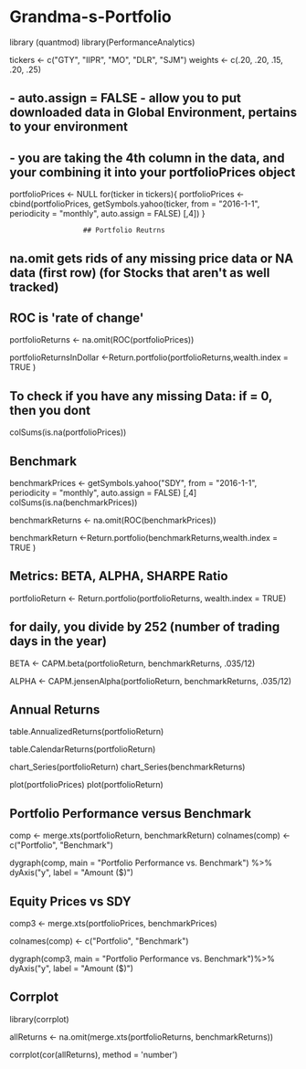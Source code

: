 # Grandma-s-Portfolio

library (quantmod) 
library(PerformanceAnalytics)

tickers <- c("GTY", "IIPR", "MO", "DLR", "SJM")
weights <- c(.20, .20, .15, .20, .25)

## - auto.assign = FALSE - allow you to put downloaded data in Global Environment, pertains to your environment

## - you are taking the 4th column in the data, and your combining it into your portfolioPrices object

portfolioPrices <- NULL
for(ticker in tickers){
  portfolioPrices <- cbind(portfolioPrices, 
                           getSymbols.yahoo(ticker, from = "2016-1-1", periodicity = "monthly", auto.assign = FALSE) [,4])
}

                      ## Portfolio Reutrns

## na.omit gets rids of any missing price data or NA data (first row) (for Stocks that aren't as well tracked)

## ROC is 'rate of change'

portfolioReturns <- na.omit(ROC(portfolioPrices))

portfolioReturnsInDollar <-Return.portfolio(portfolioReturns,wealth.index = TRUE )

                           
## To check if you have any missing Data: if = 0, then you dont

colSums(is.na(portfolioPrices))

## Benchmark

benchmarkPrices <- getSymbols.yahoo("SDY", from = "2016-1-1", periodicity = "monthly", auto.assign = FALSE) [,4]
colSums(is.na(benchmarkPrices))

benchmarkReturns <- na.omit(ROC(benchmarkPrices))

benchmarkReturn <-Return.portfolio(benchmarkReturns,wealth.index = TRUE )

## Metrics: BETA, ALPHA, SHARPE Ratio

portfolioReturn <- Return.portfolio(portfolioReturns, wealth.index = TRUE)

## for daily, you divide by 252 (number of trading days in the year)

BETA <- CAPM.beta(portfolioReturn, benchmarkReturns, .035/12)

ALPHA <- CAPM.jensenAlpha(portfolioReturn, benchmarkReturns, .035/12)



## Annual Returns

table.AnnualizedReturns(portfolioReturn)

table.CalendarReturns(portfolioReturn)

chart_Series(portfolioReturn)
chart_Series(benchmarkReturns)

plot(portfolioPrices)
plot(portfolioReturn)

## Portfolio Performance versus Benchmark

comp <- merge.xts(portfolioReturn, benchmarkReturn)
colnames(comp) <- c("Portfolio", "Benchmark")

dygraph(comp, main = "Portfolio Performance vs. Benchmark") %>% dyAxis("y", label = "Amount ($)")



## Equity Prices vs SDY

comp3 <- merge.xts(portfolioPrices, benchmarkPrices)

colnames(comp) <- c("Portfolio", "Benchmark")

dygraph(comp3, main = "Portfolio Performance vs. Benchmark")%>%
 dyAxis("y", label = "Amount ($)")

## Corrplot

library(corrplot)

allReturns <- na.omit(merge.xts(portfolioReturns, benchmarkReturns))

corrplot(cor(allReturns), method = 'number')
